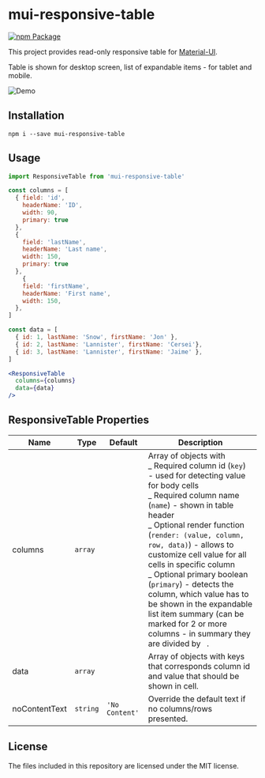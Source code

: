 # mui-responsive-table

[![npm Package](https://img.shields.io/npm/v/mui-responsive-table.svg)](https://www.npmjs.com/package/mui-responsive-table)

This project provides read-only responsive table for [Material-UI][material-ui].

Table is shown for desktop screen, list of expandable items - for tablet and mobile.

![Demo](demo.gif)

## Installation

```
npm i --save mui-responsive-table
```

## Usage

```jsx
import ResponsiveTable from 'mui-responsive-table'

const columns = [
  { field: 'id',
    headerName: 'ID',
    width: 90,
    primary: true
  },
  {
    field: 'lastName',
    headerName: 'Last name',
    width: 150,
    primary: true
  },
    {
    field: 'firstName',
    headerName: 'First name',
    width: 150,
  },
]

const data = [
  { id: 1, lastName: 'Snow', firstName: 'Jon' },
  { id: 2, lastName: 'Lannister', firstName: 'Cersei'},
  { id: 3, lastName: 'Lannister', firstName: 'Jaime' },
]

<ResponsiveTable
  columns={columns}
  data={data}
/>
```

## ResponsiveTable Properties

| Name          | Type     | Default        | Description                                                                                                                                                                                                                                                                                                                                                                                                                                                                                                              |
| ------------- | -------- | -------------- | ------------------------------------------------------------------------------------------------------------------------------------------------------------------------------------------------------------------------------------------------------------------------------------------------------------------------------------------------------------------------------------------------------------------------------------------------------------------------------------------------------------------------ |
| columns       | `array`  |                | Array of objects with <br/> _ Required column id (`key`) - used for detecting value for body cells <br/> _ Required column name (`name`) - shown in table header <br/> _ Optional render function (`render: (value, column, row, data)`) - allows to customize cell value for all cells in specific column <br/> _ Optional primary boolean (`primary`) - detects the column, which value has to be shown in the expandable list item summary (can be marked for 2 or more columns - in summary they are divided by ` `. |
| data          | `array`  |                | Array of objects with keys that corresponds column id and value that should be shown in cell.                                                                                                                                                                                                                                                                                                                                                                                                                            |
| noContentText | `string` | `'No Content'` | Override the default text if no columns/rows presented.                                                                                                                                                                                                                                                                                                                                                                                                                                                                  |

## License

The files included in this repository are licensed under the MIT license.

[material-ui]: https://material-ui-next.com/
